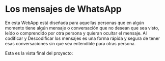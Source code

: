 # Los mensajes de WhatsApp

En esta WebApp está diseñada para aquellas personas que en algún momento tiene algún mensaje o conversación  que no desean que sea visto, leído o comprendido por otra persona y quieran ocultar el mensaje. 
Al codificar y Descodificar los mensajes es una forma rápida y segura de tener esas conversaciones sin que sea entendible para otras persona.
 
Esta es la vista final del proyecto:
